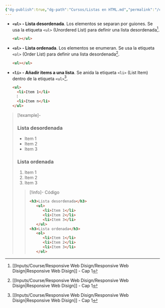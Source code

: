 ```yaml
---
{"dg-publish":true,"dg-path":"Cursos/Listas en HTML.md","permalink":"/cursos/listas-en-html/","hide":true,"tags":["programation","HTML","DVC/RWD/1","publish"]}
---
```


[^1]: [[Inputs/Course/Responsive Web Disign/Responsive Web Disign\|Responsive Web Disign]] - Cap 1

- **`<ul>` - Lista desordenada**. Los elementos se separan por guiones. Se usa la etiqueta `<ul>` (Unordered List) para definir una lista desordenada[^1].
   ```HTML 
   <ul></ul>
   ```

- **`<ol>` - Lista ordenada**. Los elementos se enumeran. Se usa la etiqueta `<ol>` (Order List) para definir una lista desordenada[^1].
   ```HTML 
   <ul></ul>
   ```

- **`<li>` - Añadir items a una lista**. Se anida la etiqueta `<li>` (List Item) dentro de la etiqueta `<ul>`[^1].
   ```HTML 
   <ul>
     <li>Item 1</li>
     ⁝
     <li>Item n</li>
   </ul>
   ```

> [!example]-
> <h3>Lista desordenada</h3>
>   <ul><li>Item 1</li><li>Item 2</li><li>Item 3</li></ul>
> <h3>Lista ordenada</h3>
>   <ol><li>Item 1</li><li>Item 2</li><li>Item 3</li></ol>
> 
> > [!info]- Código
> > ```html
> > <h3>Lista desordenada</h3>
> >    <ul>
> >       <li>Item 1</li>
> >       <li>Item 2</li>
> >       <li>Item 3</li>
> >    </ul>
> > <h3>Lista ordenada</h3>
> >    <ol>
> >       <li>Item 1</li>
> >       <li>Item 2</li>
> >       <li>Item 3</li>
> >    </ol>
> > ```
